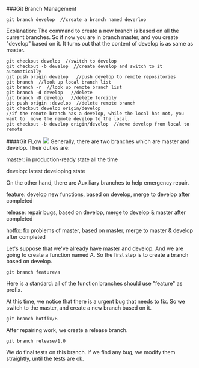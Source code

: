 ###Git Branch Management
```
git branch develop  //create a branch named deverlop
```
Explanation: The command to create a new branch is based on all the current branches. So if now you are in branch master, and you create "develop" based on it. It turns out that the content of develop is as same as master.

```
git checkout develop  //switch to develop
git checkout -b develop  //create develop and switch to it automatically
git push origin develop   //push develop to remote repositories
git branch  //look up local branch list
git branch -r  //look up remote branch list
git branch -d develop   //delete 
git branch -D develop   //delete forcibly
git push origin :develop  //delete remote branch
git checkout develop origin/develop  
//if the remote branch has a develop, while the local has not, you want to  move the remote develop to the local.
git checkout -b develop origin/develop  //move develop from local to remote
```
####Git FLow
![](http://m.qpic.cn/psb?/V12MRciw2Hiprn/ja03FAO*jiOnDRHYw3NsMSrjdLpG*nGxU57KUacEQLA!/b/dLkAAAAAAAAA&bo=LAR8BQAAAAARB2E!&rf=viewer_4)
Generally, there are two branches which are master and develop. Their duties are:

master: in production-ready state all the time

develop: latest developing state

On the other hand, there are Auxiliary branches to help emergency repair.

feature: develop new functions, based on develop, merge to develop after completed

release: repair bugs, based on develop, merge to develop & master after completed

hotfix: fix problems of master, based on master, merge to master & develop after completed


Let's suppose that we've already have master and develop. And we are going to create a function named A. So the first step is to create a branch based on develop.

`git branch feature/a`

Here is a standard: all of the function branches should use 
"feature" as prefix.

At this time, we notice that there is a urgent bug that needs to fix. So we switch to the master, and create a new branch based on it.

`git branch hotfix/B`

After repairing work, we create a release branch.

`git branch release/1.0`

We do final tests on this branch. If we find any bug, we modify them straightly, until the tests are ok.



